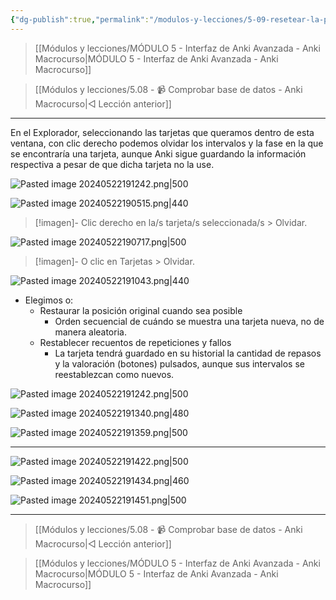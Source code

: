 ```yaml
---
{"dg-publish":true,"permalink":"/modulos-y-lecciones/5-09-resetear-la-programacion-de-tus-tarjetas-anki-macrocurso/","noteIcon":"","updated":"2024-05-22T19:16:23.887+02:00"}
---
```



> [[Módulos y lecciones/MÓDULO 5 - Interfaz de Anki Avanzada - Anki Macrocurso\|MÓDULO 5 - Interfaz de Anki Avanzada - Anki Macrocurso]]

> [[Módulos y lecciones/5.08 - 📹 Comprobar base de datos - Anki Macrocurso\|◁ Lección anterior]]

---

En el Explorador, seleccionando las tarjetas que queramos dentro de esta ventana, con clic derecho podemos olvidar los intervalos y la fase en la que se encontraría una tarjeta, aunque Anki sigue guardando la información respectiva a pesar de que dicha tarjeta no la use.

![Pasted image 20240522191242.png|500](/img/user/M%C3%B3dulos%20y%20lecciones/ANEXOS/Pasted%20image%2020240522191242.png)

![Pasted image 20240522190515.png|440](/img/user/M%C3%B3dulos%20y%20lecciones/ANEXOS/Pasted%20image%2020240522190515.png)

> [!imagen]- Clic derecho en la/s tarjeta/s seleccionada/s > Olvidar.

![Pasted image 20240522190717.png|500](/img/user/M%C3%B3dulos%20y%20lecciones/ANEXOS/Pasted%20image%2020240522190717.png)

> [!imagen]- O clic en Tarjetas > Olvidar.

![Pasted image 20240522191043.png|440](/img/user/M%C3%B3dulos%20y%20lecciones/ANEXOS/Pasted%20image%2020240522191043.png)

- Elegimos o:
	- Restaurar la posición original cuando sea posible
		- Orden secuencial de cuándo se muestra una tarjeta nueva, no de manera aleatoria.
	- Restablecer recuentos de repeticiones y fallos
		- La tarjeta tendrá guardado en su historial la cantidad de repasos y la valoración (botones) pulsados, aunque sus intervalos se reestablezcan como nuevos.

![Pasted image 20240522191242.png|500](/img/user/M%C3%B3dulos%20y%20lecciones/ANEXOS/Pasted%20image%2020240522191242.png)

![Pasted image 20240522191340.png|480](/img/user/M%C3%B3dulos%20y%20lecciones/ANEXOS/Pasted%20image%2020240522191340.png)

![Pasted image 20240522191359.png|500](/img/user/M%C3%B3dulos%20y%20lecciones/ANEXOS/Pasted%20image%2020240522191359.png)

---

![Pasted image 20240522191422.png|500](/img/user/M%C3%B3dulos%20y%20lecciones/ANEXOS/Pasted%20image%2020240522191422.png)

![Pasted image 20240522191434.png|460](/img/user/M%C3%B3dulos%20y%20lecciones/ANEXOS/Pasted%20image%2020240522191434.png)

![Pasted image 20240522191451.png|500](/img/user/M%C3%B3dulos%20y%20lecciones/ANEXOS/Pasted%20image%2020240522191451.png)


---

> [[Módulos y lecciones/5.08 - 📹 Comprobar base de datos - Anki Macrocurso\|◁ Lección anterior]]

> [[Módulos y lecciones/MÓDULO 5 - Interfaz de Anki Avanzada - Anki Macrocurso\|MÓDULO 5 - Interfaz de Anki Avanzada - Anki Macrocurso]]